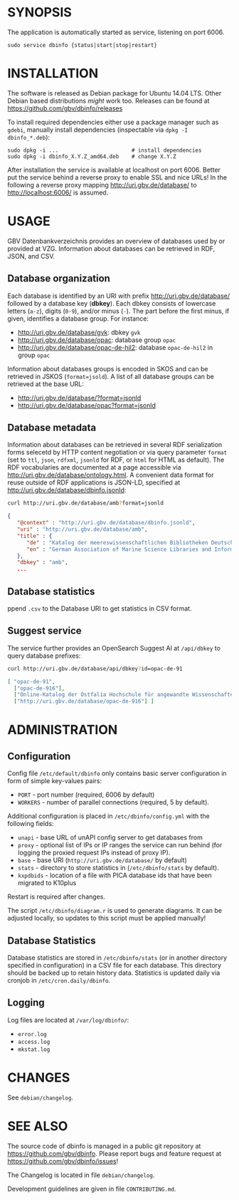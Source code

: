 # SYNOPSIS

The application is automatically started as service, listening on port 6006.

    sudo service dbinfo {status|start|stop|restart}

# INSTALLATION

The software is released as Debian package for Ubuntu 14.04 LTS. Other Debian
based distributions *might* work too. Releases can be found at
<https://github.com/gbv/dbinfo/releases>

To install required dependencies either use a package manager such as `gdebi`,
manually install dependencies (inspectable via `dpkg -I dbinfo_*.deb`):

    sudo dpkg -i ...                       # install dependencies
    sudo dpkg -i dbinfo_X.Y.Z_amd64.deb    # change X.Y.Z

After installation the service is available at localhost on port 6006. Better
put the service behind a reverse proxy to enable SSL and nice URLs! In the
following a reverse proxy mapping <http://uri.gbv.de/database/> to
<http://localhost:6006/> is assumed.

# USAGE

GBV Datenbankverzeichnis provides an overview of databases used by or provided
at VZG. Information about databases can be retrieved in RDF, JSON, and CSV.

## Database organization

Each database is identified by an URI with prefix <http://uri.gbv.de/database/>
followed by a database key (**dbkey**). Each dbkey consists of lowercase
letters (`a-z`), digits (`0-9`), and/or minus (`-`). The part before the first
minus, if given, identifies a database group. For instance:

* <http://uri.gbv.de/database/gvk>: dbkey `gvk`
* <http://uri.gbv.de/database/opac>: database group `opac`
* <http://uri.gbv.de/database/opac-de-hil2>: database `opac-de-hil2` 
  in group `opac`

Information about databases groups is encoded in SKOS and can be retrieved in
JSKOS (`format=jsold`). A list of all database groups can be retrieved at the
base URL:

* <http://uri.gbv.de/database/?format=jsonld>
* <http://uri.gbv.de/database/opac?format=jsonld>

## Database metadata

Information about databases can be retrieved in several RDF serialization forms
selecetd by HTTP content negotiation or via query parameter `format` (set to
`ttl`, `json`, `rdfxml`, `jsonld` for RDF, or `html` for HTML as default). The
RDF vocabularies are documented at a page accessible via
<http://uri.gbv.de/database/ontology.html>.  A convenient data format for reuse
outside of RDF applications is JSON-LD, specified at
<http://uri.gbv.de/database/dbinfo.jsonld>:

```bash
curl http://uri.gbv.de/database/amb?format=jsonld
```

```json
{
   "@context" : "http://uri.gbv.de/database/dbinfo.jsonld",
   "uri" : "http://uri.gbv.de/database/amb",
   "title" : {
      "de" : "Katalog der meereswissenschaftlichen Bibliotheken Deutschlands",
      "en" : "German Association of Marine Science Libraries and Information Centers Catalogue"
   },
   "dbkey" : "amb",
   ...
```

## Database statistics

ppend `.csv` to the Database URI to get statistics in CSV format.

## Suggest service

The service further provides an OpenSearch Suggest AI at `/api/dbkey` to query
database prefixes:

```bash
curl http://uri.gbv.de/database/api/dbkey?id=opac-de-91
```

```json
[ "opac-de-91",
  ["opac-de-916"],
  ["Online-Katalog der Ostfalia Hochschule für angewandte Wissenschaften"],
  ["http://uri.gbv.de/database/opac-de-916"] ]
```

# ADMINISTRATION

## Configuration

Config file `/etc/default/dbinfo` only contains basic server configuration
in form of simple key-values pairs:

* `PORT`    - port number (required, 6006 by default)
* `WORKERS` - number of parallel connections (required, 5 by default).

Additional configuration is placed in `/etc/dbinfo/config.yml` with
the following fields:

* `unapi` - base URL of unAPI config server to get databases from
* `proxy` - optional list of IPs or IP ranges the service can run behind
  (for logging the proxied request IPs instead of proxy IP).
* `base` - base URI (`http://uri.gbv.de/database/` by default)
* `stats` - directory to store statistics in (`/etc/dbinfo/stats` by default).
* `kxpdbids` - location of a file with PICA database ids that have been migrated to K10plus

Restart is required after changes.

The script `/etc/dbinfo/diagram.r` is used to generate diagrams. It can be
adjusted locally, so updates to this script must be applied manually!

## Database Statistics

Database statistics are stored in `/etc/dbinfo/stats` (or in another directory
specified in configuration) in a CSV file for each database.  This directory
should be backed up to retain history data. Statistics is updated daily via cronjob
in `/etc/cron.daily/dbinfo`.

## Logging

Log files are located at `/var/log/dbinfo/`:

* `error.log` 
* `access.log`
* `mkstat.log`

# CHANGES

See `debian/changelog`.

# SEE ALSO

The source code of dbinfo is managed in a public git repository at
<https://github.com/gbv/dbinfo>. Please report bugs and feature request at
<https://github.com/gbv/dbinfo/issues>!

The Changelog is located in file `debian/changelog`.

Development guidelines are given in file `CONTRIBUTING.md`.
